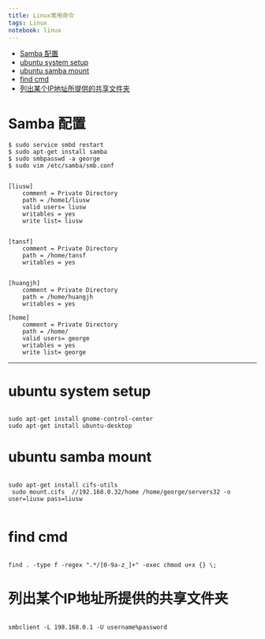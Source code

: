 ```yaml
--- 
title: Linux常用命令
tags: Linux
notebook: linux
---
```

<!-- MarkdownTOC -->

- [Samba 配置](#samba-配置)
- [ubuntu system setup](#ubuntu-system-setup)
- [ubuntu samba mount](#ubuntu-samba-mount)
- [find cmd](#find-cmd)
- [列出某个IP地址所提供的共享文件夹](#列出某个ip地址所提供的共享文件夹)

<!-- /MarkdownTOC -->

# Samba 配置
	
    $ sudo service smbd restart
    $ sudo apt-get install samba
    $ sudo smbpasswd -a george
    $ sudo vim /etc/samba/smb.conf

```shell

[liusw]
    comment = Private Directory
    path = /home1/liusw
    valid users= liusw
    writables = yes
    write list= liusw


[tansf]
    comment = Private Directory
    path = /home/tansf
    writables = yes


[huangjh]
    comment = Private Directory
    path = /home/huangjh
    writables = yes

[home]
    comment = Private Directory
    path = /home/
    valid users= george
    writables = yes
    write list= george

```

***********

# ubuntu system setup

```shell

sudo apt-get install gnome-control-center
sudo apt-get install ubuntu-desktop

```

# ubuntu samba mount

```shell

sudo apt-get install cifs-utils
 sudo mount.cifs  //192.168.0.32/home /home/george/servers32 -o user=liusw pass=liusw
 
```

# find cmd

```shell

find . -type f -regex ".*/[0-9a-z_]+" -exec chmod u+x {} \;

```

# 列出某个IP地址所提供的共享文件夹

```shell

smbclient -L 198.168.0.1 -U username%password

```